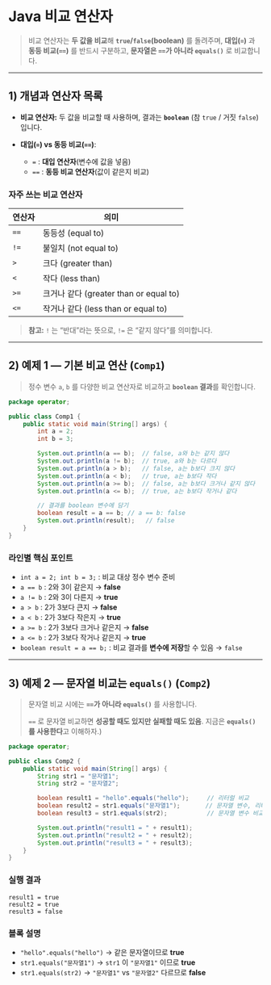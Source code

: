 # Java 비교 연산자

> 비교 연산자는 **두 값을 비교**해 **`true`/`false`(boolean)** 를 돌려주며, **대입(`=`)** 과 **동등 비교(`==`)** 를 반드시 구분하고, **문자열은 `==`가 아니라 `equals()`** 로 비교합니다.

---

## 1) 개념과 연산자 목록

* **비교 연산자:** 두 값을 비교할 때 사용하며, 결과는 **`boolean`** (참 `true` / 거짓 `false`)입니다.
* **대입(`=`) vs 동등 비교(`==`)**:

    * `=` : **대입 연산자**(변수에 값을 넣음)
    * `==` : **동등 비교 연산자**(값이 같은지 비교)

### 자주 쓰는 비교 연산자

| 연산자  | 의미                                |
| ---- | --------------------------------- |
| `==` | 동등성 (equal to)                    |
| `!=` | 불일치 (not equal to)                |
| `>`  | 크다 (greater than)                 |
| `<`  | 작다 (less than)                    |
| `>=` | 크거나 같다 (greater than or equal to) |
| `<=` | 작거나 같다 (less than or equal to)    |

> **참고:** `!` 는 “반대”라는 뜻으로, `!=` 은 “같지 않다”를 의미합니다.

---

## 2) 예제 1 — 기본 비교 연산 (`Comp1`)

> 정수 변수 `a`, `b` 를 다양한 비교 연산자로 비교하고 **`boolean` 결과**를 확인합니다.

```java
package operator;

public class Comp1 {
    public static void main(String[] args) {
        int a = 2;
        int b = 3;

        System.out.println(a == b);  // false, a와 b는 같지 않다
        System.out.println(a != b);  // true, a와 b는 다르다
        System.out.println(a > b);   // false, a는 b보다 크지 않다
        System.out.println(a < b);   // true, a는 b보다 작다
        System.out.println(a >= b);  // false, a는 b보다 크거나 같지 않다
        System.out.println(a <= b);  // true, a는 b보다 작거나 같다

        // 결과를 boolean 변수에 담기
        boolean result = a == b; // a == b: false
        System.out.println(result);   // false
    }
}
```

### 라인별 핵심 포인트

* `int a = 2; int b = 3;` : 비교 대상 정수 변수 준비
* `a == b` : 2와 3이 같은지 → **false**
* `a != b` : 2와 3이 다른지 → **true**
* `a > b`  : 2가 3보다 큰지 → **false**
* `a < b`  : 2가 3보다 작은지 → **true**
* `a >= b` : 2가 3보다 크거나 같은지 → **false**
* `a <= b` : 2가 3보다 작거나 같은지 → **true**
* `boolean result = a == b;` : 비교 결과를 **변수에 저장**할 수 있음 → `false`

---

## 3) 예제 2 — 문자열 비교는 `equals()` (`Comp2`)

> 문자열 비교 시에는 **`==`가 아니라 `equals()`** 를 사용합니다.
>
> `==` 로 문자열 비교하면 **성공할 때도 있지만 실패할 때도 있음**. 지금은 **`equals()` 를 사용한다**고 이해하자.)

```java
package operator;

public class Comp2 {
    public static void main(String[] args) {
        String str1 = "문자열1";
        String str2 = "문자열2";

        boolean result1 = "hello".equals("hello");     // 리터럴 비교
        boolean result2 = str1.equals("문자열1");       // 문자열 변수, 리터럴 비교
        boolean result3 = str1.equals(str2);           // 문자열 변수 비교

        System.out.println("result1 = " + result1);
        System.out.println("result2 = " + result2);
        System.out.println("result3 = " + result3);
    }
}
```

### 실행 결과

```
result1 = true
result2 = true
result3 = false
```

### 블록 설명

* `"hello".equals("hello")` → 같은 문자열이므로 **true**
* `str1.equals("문자열1")` → `str1` 이 `"문자열1"` 이므로 **true**
* `str1.equals(str2)` → `"문자열1"` vs `"문자열2"` 다르므로 **false**
